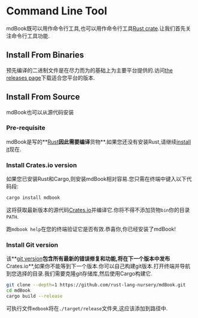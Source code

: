 # Command Line Tool

mdBook既可以用作命令行工具,也可以用作命令行工具[Rust
crate](https://crates.io/crates/mdbook).让我们首先关注命令行工具功能.

## Install From Binaries

预先编译的二进制文件是在尽力而为的基础上为主要平台提供的.访问[the releases page](https://github.com/rust-lang-nursery/mdBook/releases)下载适合您平台的版本.

## Install From Source

mdBook也可以从源代码安装

### Pre-requisite

mdBook是写的**[Rust](https://www.rust-lang.org/)**因此需要编译**货物**.如果您还没有安装Rust,请继续[install it](https://www.rust-lang.org/downloads.html)现在.

### Install Crates.io version

如果您已安装Rust和Cargo,则安装mdBook相对容易.您只需在终端中键入以下代码段:

```bash
cargo install mdbook
```

这将获取最新版本的源代码[Crates.io](https://crates.io/)并编译它.你将不得不添加货物`bin`你的目录`PATH`.

跑`mdbook help`在您的终端验证它是否有效.恭喜你,你已经安装了mdBook!

### Install Git version

该**[git version](https://github.com/rust-lang-nursery/mdBook)**包含所有最新的错误修复和功能,将在下一个版本中发布**Crates.io**,如果你不能等到下一个版本.你可以自己构建git版本.打开终端并导航到您选择的目录.我们需要克隆git存储库,然后使用Cargo构建它.

```bash
git clone --depth=1 https://github.com/rust-lang-nursery/mdBook.git
cd mdBook
cargo build --release
```

可执行文件`mdbook`将在`./target/release`文件夹,这应该添加到路径中.
